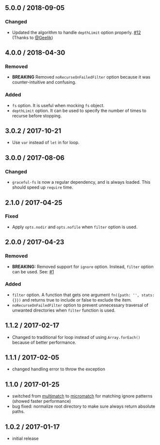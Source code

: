 5.0.0 / 2018-09-05
------------------

### Changed
- Updated the algorithm to handle `depthLimit` option properly. [#12] (Thanks to [@Geelik](https://github.com/Geelik))

4.0.0 / 2018-04-30
------------------

### Removed
- **BREAKING** Removed `noRecurseOnFailedFilter` option because it was counter-intuitive and confusing.

### Added
- `fs` option. It is useful when mocking `fs` object.
- `depthLimit` option. It can be used to specify the number of times to recurse before stopping.

3.0.2 / 2017-10-21
------------------

- Use `var` instead of `let` in for loop.

3.0.0 / 2017-08-06
------------------

### Changed
- `graceful-fs` is now a regular dependency, and is always loaded. This should speed up `require` time.

2.1.0 / 2017-04-25
------------------

### Fixed
- Apply `opts.nodir` and `opts.nofile` when `filter` option is used.

2.0.0 / 2017-04-23
------------------

### Removed
- **BREAKING:** Removed support for `ignore` option. Instead, `filter` option can be used. See: [#1]

### Added
- `filter` option. A function that gets one argument `fn({path: '', stats: {}})` and returns true to include or false to exclude the item.
- `noRecurseOnFailedFilter` option to prevent unnecessary traversal of unwanted directories when `filter` function is used.

1.1.2 / 2017-02-17
------------------

- Changed to traditional for loop instead of using `Array.forEach()` because of better performance.

1.1.1 / 2017-02-05
------------------

- changed handling error to throw the exception

1.1.0 / 2017-01-25
------------------

- switched from [multimatch](https://github.com/sindresorhus/multimatch) to [micromatch](https://github.com/jonschlinkert/micromatch) for matching ignore patterns (showed faster performance)
- bug fixed: normalize root directory to make sure always return absolute paths.

1.0.2 / 2017-01-17
------------------

- initial release

[#1]: https://github.com/manidlou/node-klaw-sync/issues/1 "loading all files with certain name"
[#12]: https://github.com/manidlou/node-klaw-sync/pull/12 "Fixing logic issues"
